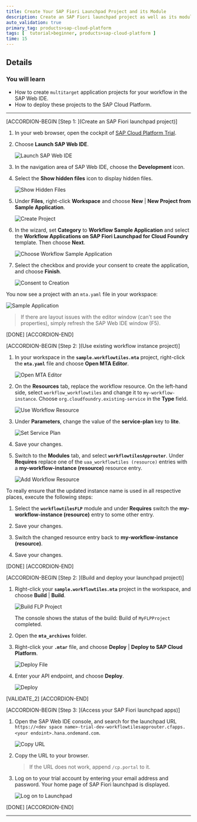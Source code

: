 ```yaml
---
title: Create Your SAP Fiori Launchpad Project and its Module
description: Create an SAP Fiori launchpad project as well as its module using SAP Web IDE.
auto_validation: true
primary_tag: products>sap-cloud-platform
tags: [  tutorial>beginner, products>sap-cloud-platform ]
time: 15
---
```


## Details
### You will learn  
  - How to create ``multitarget`` application projects for your workflow in the SAP Web IDE.
  - How to deploy these projects to the SAP Cloud Platform.

---

[ACCORDION-BEGIN [Step 1: ](Create an SAP Fiori launchpad project)]
1. In your web browser, open the cockpit of [SAP Cloud Platform Trial](https://account.hanatrial.ondemand.com/cockpit).

2. Choose **Launch SAP Web IDE**.

    ![Launch SAP Web IDE](launchsapwebide.png)

3. In the navigation area of SAP Web IDE, choose the **Development** icon.

4. Select the **Show hidden files** icon to display hidden files.

    ![Show Hidden Files](show-hidden-files.png)

5. Under **Files**, right-click **Workspace** and choose **New** | **New Project from Sample Application**.

    ![Create Project](create-sample-project.png)

6. In the wizard, set **Category** to **Workflow Sample Application** and select the **Workflow Applications on SAP Fiori Launchpad for Cloud Foundry** template. Then choose **Next**.

    ![Choose Workflow Sample Application](select-wf-sample-app.png)

7. Select the checkbox and provide your consent to create the application, and choose **Finish**.

    ![Consent to Creation](consent-creation.png)


You now see a project with an `mta.yaml` file in your workspace:

![Sample Application](sample-app.png)    

> If there are layout issues with the editor window (can't see the properties), simply refresh the SAP Web IDE window (F5).

[DONE]
[ACCORDION-END]


[ACCORDION-BEGIN [Step 2: ](Use existing workflow instance project)]
1. In your workspace in the **`sample.workflowtiles.mta`** project, right-click the **`mta.yaml`** file and choose **Open MTA Editor**.

    ![Open MTA Editor](open-mta-editor.png)

2. On the **Resources** tab, replace the workflow resource. On the left-hand side, select `workflow_workflowtiles` and change it to `my-workflow-instance`. Choose `org.cloudfoundry.existing-service` in the **Type** field.

    ![Use Workflow Resource](use-wf-resource.png)

3. Under **Parameters**, change the value of the **service-plan** key to **lite**.

    ![Set Service Plan](set-lite.png)

4. Save your changes.

5. Switch to the **Modules** tab, and select **`workflowtilesApprouter`**. Under **Requires** replace one of the `uaa_workflowtiles (resource)` entries with a **my-workflow-instance (resource)** resource entry.

    ![Add Workflow Resource](requires-section.png)


To really ensure that the updated instance name is used in all respective places, execute the following steps:

1. Select the **`workflowtilesFLP`** module and under **Requires** switch the **my-workflow-instance (resource)** entry to some other entry.

2. Save your changes.

3. Switch the changed resource entry back to **my-workflow-instance (resource)**.

4. Save your changes.

[DONE]
[ACCORDION-END]

[ACCORDION-BEGIN [Step 2: ](Build and deploy your launchpad project)]
1. Right-click your **`sample.workflowtiles.mta`** project in the workspace, and choose **Build** | **Build**.

    ![Build FLP Project](build-flp-project-new.png)

    The console shows the status of the build: Build of `MyFLPProject` completed.

2. Open the **`mta_archives`** folder.

3. Right-click your **`.mtar`** file, and choose **Deploy** | **Deploy to SAP Cloud Platform**.

    ![Deploy File](deploy-project.png)

4. Enter your API endpoint, and choose **Deploy**.

    ![Deploy](deploy.png)

[VALIDATE_2]
[ACCORDION-END]


[ACCORDION-BEGIN [Step 3: ](Access your SAP Fiori launchpad apps)]
1. Open the SAP Web IDE console, and search for the launchpad URL `https://<dev space name>-trial-dev-workflowtilesapprouter.cfapps.<your endoint>.hana.ondemand.com`.

    ![Copy URL](console-url2.png)

2. Copy the URL to your browser.

    >If the URL does not work, append `/cp.portal` to it.

3. Log on to your trial account by entering your email address and password. Your home page of SAP Fiori launchpad is displayed.

    ![Log on to Launchpad](launchpad-home.png)

[DONE]
[ACCORDION-END]


---
